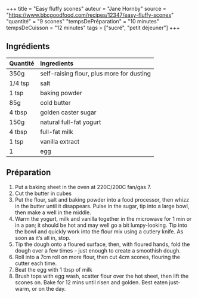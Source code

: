 +++
title = "Easy fluffy scones"
auteur = "Jane Hornby"
source = "https://www.bbcgoodfood.com/recipes/12347/easy-fluffy-scones"
"quantité" = "9 scones"
"tempsDePréparation" = "10 minutes"
tempsDeCuisson = "12 minutes"
tags = ["sucré", "petit déjeuner"]
+++

## Ingrédients

Quantité            | Ingredients
:-------------------|:----------------
350g| self-raising flour, plus more for dusting
1/4 tsp|salt
1 tsp|baking powder
85g| cold butter
4 tbsp| golden caster sugar
150g| natural full-fat yogurt
4 tbsp| full-fat milk
1 tsp| vanilla extract
1|egg

## Préparation

1. Put a baking sheet in the oven at 220C/200C fan/gas 7.
2. Cut the butter in cubes
3. Put the flour, salt and baking powder into a food processor, then whizz in the butter until it disappears. Pulse in the sugar, tip into a large bowl, then make a well in the middle.
4. Warm the yogurt, milk and vanilla together in the microwave for 1 min or in a pan; it should be hot and may well go a bit lumpy-looking. Tip into the bowl and quickly work into the flour mix using a cutlery knife. As soon as it’s all in, stop.
5. Tip the dough onto a floured surface, then, with floured hands, fold the dough over a few times – just enough to create a smoothish dough.
6. Roll into a 7cm roll on more flour, then cut 4cm scones, flouring the cutter each time.
7. Beat the egg with 1 tbsp of milk
8. Brush tops with egg wash, scatter flour over the hot sheet, then lift the scones on. Bake for 12 mins until risen and golden. Best eaten just-warm, or on the day.
